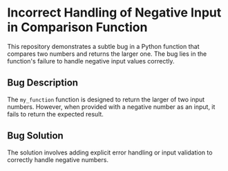 # Incorrect Handling of Negative Input in Comparison Function
This repository demonstrates a subtle bug in a Python function that compares two numbers and returns the larger one. The bug lies in the function's failure to handle negative input values correctly.

## Bug Description
The `my_function` function is designed to return the larger of two input numbers. However, when provided with a negative number as an input, it fails to return the expected result.

## Bug Solution
The solution involves adding explicit error handling or input validation to correctly handle negative numbers.
